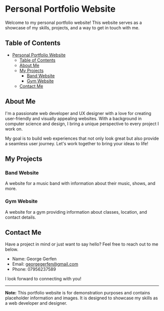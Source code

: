 # Personal Portfolio Website

Welcome to my personal portfolio website! This website serves as a showcase of my skills, projects, and a way to get in touch with me.

## Table of Contents

- [Personal Portfolio Website](#personal-portfolio-website)
  - [Table of Contents](#table-of-contents)
  - [About Me](#about-me)
  - [My Projects](#my-projects)
    - [Band Website](#band-website)
    - [Gym Website](#gym-website)
  - [Contact Me](#contact-me)

## About Me

I'm a passionate web developer and UX designer with a love for creating user-friendly and visually appealing websites. With a background in computer science and design, I bring a unique perspective to every project I work on.

My goal is to build web experiences that not only look great but also provide a seamless user journey. Let's work together to bring your ideas to life!

## My Projects

### Band Website

A website for a music band with information about their music, shows, and more.


### Gym Website

A website for a gym providing information about classes, location, and contact details.


## Contact Me

Have a project in mind or just want to say hello? Feel free to reach out to me below.

- Name: George Gerfen
- Email: georgegerfen@gmail.com
- Phone: 07956237589

I look forward to connecting with you!

---

**Note:** This portfolio website is for demonstration purposes and contains placeholder information and images. It is designed to showcase my skills as a web developer and designer.
